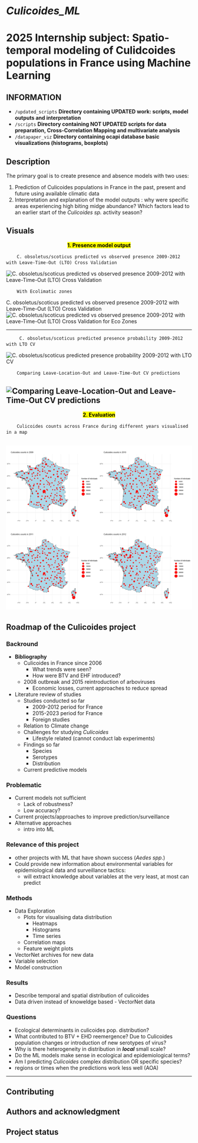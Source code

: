# _Culicoides_ML_

# 2025 Internship subject: **Spatio-temporal modeling of Culidcoides populations in France using Machine Learning**

## INFORMATION
- `/updated_scripts`
    **Directory containing UPDATED work: scripts, model outputs and interpretation**
- `/scripts`
    **Directory containing NOT UPDATED scripts for data preparation, Cross-Correlation Mapping and multivariate analysis**
- `/datapaper_viz`
    **Directory containing ocapi database basic visualizations (histograms, boxplots)**
## Description
The primary goal is to create presence and absence models with two uses:
1) Prediction of Culicoides populations in France in the past, present and future using available climatic data
2) Interpretation and explanation of the model outputs : why were specific areas experiencing high biting midge abundance? Which factors lead to an earlier start of the *Culicoides sp.* activity season?
## Visuals
**<p align="center"> <mark>1. Presence model output</mark>** </p>

        C. obsoletus/scoticus predicted vs observed presence 2009-2012 with Leave-Time-Out (LTO) Cross Validation
![C. obsoletus/scoticus predicted vs observed presence 2009-2012 with Leave-Time-Out (LTO) Cross Validation](./updated_scripts/interpretation/model/presence/binary_LTO.jpeg)

        With Ecolimatic zones
 C. obsoletus/scoticus predicted vs observed presence 2009-2012 with Leave-Time-Out (LTO) Cross Validation
![C. obsoletus/scoticus predicted vs observed presence 2009-2012 with Leave-Time-Out (LTO) Cross Validation for Eco Zones](./updated_scripts/interpretation/model/presence/eco_cli_year/binary_LTO_ecocli.jpeg)

-----------------------------------
         C. obsoletus/scoticus predicted presence probability 2009-2012 with LTO CV
![C. obsoletus/scoticus predicted presence probability 2009-2012 with LTO CV](./updated_scripts/interpretation/model/presence/presence_LTO_probability.jpeg)

        Comparing Leave-Location-Out and Leave-Time-Out CV predictions
![Comparing Leave-Location-Out and Leave-Time-Out CV predictions](./updated_scripts/interpretation/model/presence/LTTO_probability.jpeg)
-----------------------------------
**<p align="center"> <mark>2. Evaluation </mark>** </p>
<!-- 
        Histogram of Culicoides spp. counts per trap per night 2009-2012 with mean and median
![Histogram of *Culicoides spp* counts per trap per night 2009-2012 with mean and median](./Visualised_Data_basic/Histograms/hist_pertrap_pernight_with_stats_cornflower_2009_2012.jpeg)

        With separate years
![Histogram of *Culicoides spp* counts per trap per night with mean and median (separate years)](./Visualised_Data_basic/Histograms/hist_pertrap_pernight_with_stats_cornflower_indiv_years.jpeg)

        With separate years and Ecoclimatic zones
![Histogram of *Culicoides spp* counts per trap per night with Ecoclimatic zones (separate years)](./Visualised_Data_basic/Histograms/hist_pertrap_pernight_with_stats_cornflower_indiv_years_eco_cli.jpeg)
-----------------------------------
**<p align="center"> <mark>3. Timeseries</mark>** </p>
        Temporal changes of TOTAL daily counts of Culidoides spp. per each sampling day
![Temporal changes of total daily counts of *Culidoides spp.* per each sampling day](./Visualised_Data_basic/Spatio-temporal/temporal_simple_cumulative.jpeg)

        With Ecoclimatic Zones
![Temporal changes of total daily counts of *Culicoides spp.* per each sampling day with Ecoclimatic zones](./Visualised_Data_basic/Spatio-temporal/temporal_changes_all_species.jpeg)
----------------------------------
        Temporal changes of mean daily counts of Culidoides spp. per trap per each sampling day
![Temporal changes of mean daily counts of *Culidoides spp.* per trap per each sampling day](./Visualised_Data_basic/Spatio-temporal/temporal_simple_per_trap_per_day_mean.jpeg)
----------------------------------
**<p align="center">Various ways to present the same data** </p>
        Standardized counts of Culidoides spp. per trap per each sampling day (month's mean)
![Standardized counts of *Culidoides spp.* per trap per each sampling day (month's mean)](./Visualised_Data_basic/Spatio-temporal/temporal_month_avg_per_trap.jpeg)

         With Ecoclmatic Zone
![Timeseries of standardized counts of *Culidoides spp.* per trap per each sampling day (month's mean) with Ecoclimatic zones](./Visualised_Data_basic/Spatio-temporal/temporal_month_avg_per_trap_ECO_CLI.jpeg)

        Same data but separated by Ecoclimatic Zone and represented with bars
![Barchart timeseries of standardized counts of *Culidoides spp.* per trap per each sampling day (month's mean)](./Visualised_Data_basic/Spatio-temporal/temporal_month_avg_per_trap_eco_cli_detailed_bars.jpeg)

         Barcharts with Ecoclimatic zone
![Barchart timeseries of standardized counts of *Culidoides spp.* per trap per each sampling day (month's mean) with Ecoclimatic zones](./Visualised_Data_basic/Spatio-temporal/temporal_month_avg_per_trap_ECO_CLI_bars.jpeg)
-----------------------------------
**<p align="center"> <mark>4. Maps</mark>** </p> -->

        Culicoides counts across France during different years visualised in a map
![Culicoides counts across France during different years visualised in a map](./Visualised_Data_basic/Spatio-temporal/france2009_2012_maps_page-0001.jpg)
----------------------------------
## Roadmap of the **Culicoides project**

### **Backround**
- **Bibliography**
    - Culicoides in France since 2006
        - What trends were seen?
        - How were BTV and EHF introduced?
    - 2008 outbreak and 2015 reintroduction of arboviruses
        - Economic losses, current approaches to reduce spread
- Literature review of studies
    - Studies conducted so far
        - 2009-2012 period for France
        - 2015-2023 period for France
        - Foreign studies
    - Relation to Climate change
    - Challenges for studying *Culicoides*
        - Lifestyle related (cannot conduct lab experiments)
    - Findings so far
        - Species
        - Serotypes
        - Distribution
    - Current predictive models

### **Problematic**
- Current models not sufficient
    - Lack of robustness?
    - Low accuracy?
- Current projects/approaches to improve prediction/surveillance
- Alternative approaches
    - intro into ML

### **Relevance of this project**
- other projects with ML that have shown success (*Aedes spp*.)
- Could provide new information about environmental variables for epidemiological data and surveillance tactics:
    - will extract knowledge about variables at the very least, at most can predict

### **Methods**
- Data Exploration
    - Plots for visualising data distribution
        - Heatmaps
        - Histograms
        - Time series
    - Correlation maps
    - Feature weight plots
- VectorNet archives for new data
- Variable selection
- Model construction

### **Results**
- Describe temporal and spatial distribution of culicoides
- Data driven instead of knoweldge based - VectorNet data

### **Questions**
- Ecological determinants in culicoides pop. distribution?
- What contributed to BTV + EHD reemergence? Due to Culicoides population changes or introduction of new serotypes of virus?
- Why is there heterogeneity in distribution in ***local*** small scale?
- Do the ML models make sense in ecological and epidemiological terms?
- Am I predicting *Culicoides* complex distribution OR specific species?
- regions or times when the predictions work less well (AOA)

----

## Contributing

## Authors and acknowledgment

## Project status

